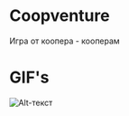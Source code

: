 # Coopventure
Игра от коопера - кооперам

# GIF's
![Alt-текст](https://avatars1.githubusercontent.com/u/5384215?v=3&s=460 "Орк")
